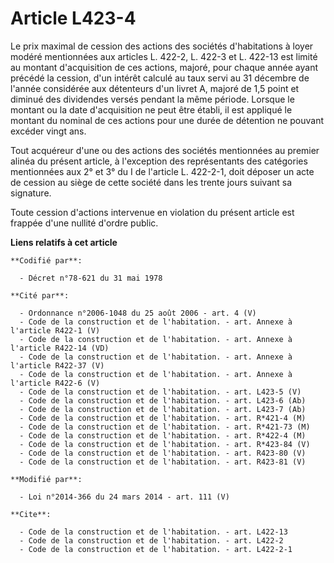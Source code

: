 # Article L423-4

Le prix maximal de cession des actions des sociétés d'habitations à loyer modéré mentionnées aux articles L. 422-2, L. 422-3
et L. 422-13 est limité au montant d'acquisition de ces actions, majoré, pour chaque année ayant précédé la cession, d'un
intérêt calculé au taux servi au 31 décembre de l'année considérée aux détenteurs d'un livret A, majoré de 1,5 point et
diminué des dividendes versés pendant la même période. Lorsque le montant ou la date d'acquisition ne peut être établi, il
est appliqué le montant du nominal de ces actions pour une durée de détention ne pouvant excéder vingt ans. 

Tout acquéreur d'une ou des actions des sociétés mentionnées au premier alinéa du présent article, à l'exception des
représentants des catégories mentionnées aux 2° et 3° du I de l'article L. 422-2-1, doit déposer un acte de cession au siège
de cette société dans les trente jours suivant sa signature. 

Toute cession d'actions intervenue en violation du présent article est frappée d'une nullité d'ordre public.

**Liens relatifs à cet article**

	**Codifié par**:

	  - Décret n°78-621 du 31 mai 1978

	**Cité par**:

	  - Ordonnance n°2006-1048 du 25 août 2006 - art. 4 (V)
	  - Code de la construction et de l'habitation. - art. Annexe à l'article R422-1 (V)
	  - Code de la construction et de l'habitation. - art. Annexe à l'article R422-14 (VD)
	  - Code de la construction et de l'habitation. - art. Annexe à l'article R422-37 (V)
	  - Code de la construction et de l'habitation. - art. Annexe à l'article R422-6 (V)
	  - Code de la construction et de l'habitation. - art. L423-5 (V)
	  - Code de la construction et de l'habitation. - art. L423-6 (Ab)
	  - Code de la construction et de l'habitation. - art. L423-7 (Ab)
	  - Code de la construction et de l'habitation. - art. R*421-4 (M)
	  - Code de la construction et de l'habitation. - art. R*421-73 (M)
	  - Code de la construction et de l'habitation. - art. R*422-4 (M)
	  - Code de la construction et de l'habitation. - art. R*423-84 (V)
	  - Code de la construction et de l'habitation. - art. R423-80 (V)
	  - Code de la construction et de l'habitation. - art. R423-81 (V)

	**Modifié par**:

	  - Loi n°2014-366 du 24 mars 2014 - art. 111 (V)

	**Cite**:

	  - Code de la construction et de l'habitation. - art. L422-13
	  - Code de la construction et de l'habitation. - art. L422-2
	  - Code de la construction et de l'habitation. - art. L422-2-1
